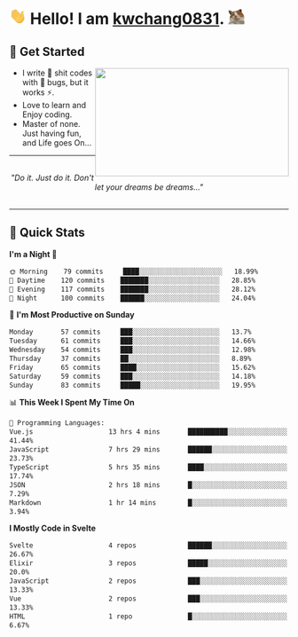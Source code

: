 <h1> <img src="./assets/hi.gif" height="30px"> Hello! I am <a href="https://github.com/kwchang0831">kwchang0831</a>. <img src="./assets/cool-cat.gif" height="30px"> </h1>
</h1>

## 🎉 Get Started

<a href="#"><img align="right" src="https://media.tenor.com/S5qCffxIFdUAAAAC/the-muppet-kermit-the-frog.gif" width="349" height="195" /></a>

- I write 💩 shit codes with 🐛 bugs, but it works ⚡️.
- Love to learn and Enjoy coding.
- Master of none. Just having fun, and Life goes On...

<hr/>
<br/>
<div align="center">
<i>"Do it. Just do it. Don't let your dreams be dreams..." </i>
</div>
<br/>
<hr/>

## 🙈 Quick Stats

<!--START_SECTION:waka-->
**I'm a Night 🦉** 

```text
🌞 Morning    79 commits     ████░░░░░░░░░░░░░░░░░░░░░   18.99% 
🌆 Daytime    120 commits    ███████░░░░░░░░░░░░░░░░░░   28.85% 
🌃 Evening    117 commits    ███████░░░░░░░░░░░░░░░░░░   28.12% 
🌙 Night      100 commits    ██████░░░░░░░░░░░░░░░░░░░   24.04%

```
📅 **I'm Most Productive on Sunday** 

```text
Monday       57 commits     ███░░░░░░░░░░░░░░░░░░░░░░   13.7% 
Tuesday      61 commits     ███░░░░░░░░░░░░░░░░░░░░░░   14.66% 
Wednesday    54 commits     ███░░░░░░░░░░░░░░░░░░░░░░   12.98% 
Thursday     37 commits     ██░░░░░░░░░░░░░░░░░░░░░░░   8.89% 
Friday       65 commits     ████░░░░░░░░░░░░░░░░░░░░░   15.62% 
Saturday     59 commits     ███░░░░░░░░░░░░░░░░░░░░░░   14.18% 
Sunday       83 commits     █████░░░░░░░░░░░░░░░░░░░░   19.95%

```


📊 **This Week I Spent My Time On** 

```text
💬 Programming Languages: 
Vue.js                   13 hrs 4 mins       ██████████░░░░░░░░░░░░░░░   41.44% 
JavaScript               7 hrs 29 mins       ██████░░░░░░░░░░░░░░░░░░░   23.73% 
TypeScript               5 hrs 35 mins       ████░░░░░░░░░░░░░░░░░░░░░   17.74% 
JSON                     2 hrs 18 mins       █░░░░░░░░░░░░░░░░░░░░░░░░   7.29% 
Markdown                 1 hr 14 mins        █░░░░░░░░░░░░░░░░░░░░░░░░   3.94%

```

**I Mostly Code in Svelte** 

```text
Svelte                   4 repos             ██████░░░░░░░░░░░░░░░░░░░   26.67% 
Elixir                   3 repos             █████░░░░░░░░░░░░░░░░░░░░   20.0% 
JavaScript               2 repos             ███░░░░░░░░░░░░░░░░░░░░░░   13.33% 
Vue                      2 repos             ███░░░░░░░░░░░░░░░░░░░░░░   13.33% 
HTML                     1 repo              █░░░░░░░░░░░░░░░░░░░░░░░░   6.67%

```



<!--END_SECTION:waka-->
